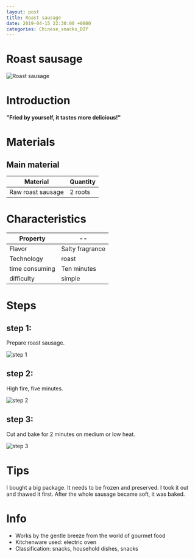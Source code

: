 ```yaml
---
layout: post
title: Roast sausage
date: 2019-04-15 22:30:00 +0800
categories: Chinese_snacks_DIY
---
```


# Roast sausage

![Roast sausage]({{site.baseurl}}/img/429928/429928.jpg)

# Introduction

**"Fried by yourself, it tastes more delicious!"**

# Materials


## Main material

Material|Quantity
--|--
Raw roast sausage|2 roots

# Characteristics

Property|--
--|--
Flavor|Salty fragrance
Technology|roast
time consuming|Ten minutes
difficulty|simple

# Steps

## step 1:

Prepare roast sausage.

![step 1]({{site.baseurl}}/img/429928/1.jpg)

## step 2:

High fire, five minutes.

![step 2]({{site.baseurl}}/img/429928/2.jpg)

## step 3:

Cut and bake for 2 minutes on medium or low heat.

![step 3]({{site.baseurl}}/img/429928/3.jpg)

# Tips

I bought a big package. It needs to be frozen and preserved. I took it out and thawed it first. After the whole sausage became soft, it was baked.

# Info

- Works by the gentle breeze from the world of gourmet food
- Kitchenware used: electric oven
- Classification: snacks, household dishes, snacks